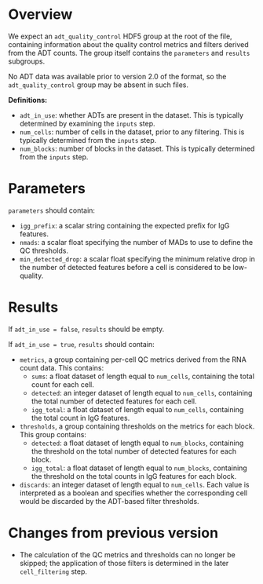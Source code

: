 # Overview

We expect an `adt_quality_control` HDF5 group at the root of the file, containing information about the quality control metrics and filters derived from the ADT counts.
The group itself contains the `parameters` and `results` subgroups.

No ADT data was available prior to version 2.0 of the format, so the `adt_quality_control` group may be absent in such files.

**Definitions:**

- `adt_in_use`: whether ADTs are present in the dataset.
  This is typically determined by examining the `inputs` step.
- `num_cells`: number of cells in the dataset, prior to any filtering.
  This is typically determined from the `inputs` step.
- `num_blocks`: number of blocks in the dataset.
  This is typically determined from the `inputs` step.

# Parameters

`parameters` should contain:

- `igg_prefix`: a scalar string containing the expected prefix for IgG features.
- `nmads`: a scalar float specifying the number of MADs to use to define the QC thresholds.
- `min_detected_drop`: a scalar float specifying the minimum relative drop in the number of detected features before a cell is considered to be low-quality.

# Results

If `adt_in_use = false`, `results` should be empty.

If `adt_in_use = true`, `results` should contain:

- `metrics`, a group containing per-cell QC metrics derived from the RNA count data.
  This contains:
  - `sums`: a float dataset of length equal to `num_cells`, containing the total count for each cell.
  - `detected`:  an integer dataset of length equal to `num_cells`, containing the total number of detected features for each cell.
  - `igg_total`: a float dataset of length equal to `num_cells`, containing the total count in IgG features.
- `thresholds`, a group containing thresholds on the metrics for each block.
  This group contains:
  - `detected`:  a float dataset of length equal to `num_blocks`, containing the threshold on the total number of detected features for each block.
  - `igg_total`: a float dataset of length equal to `num_blocks`, containing the threshold on the total counts in IgG features for each block.
- `discards`: an integer dataset of length equal to `num_cells`.
  Each value is interpreted as a boolean and specifies whether the corresponding cell would be discarded by the ADT-based filter thresholds.

# Changes from previous version

- The calculation of the QC metrics and thresholds can no longer be skipped;
  the application of those filters is determined in the later `cell_filtering` step.
